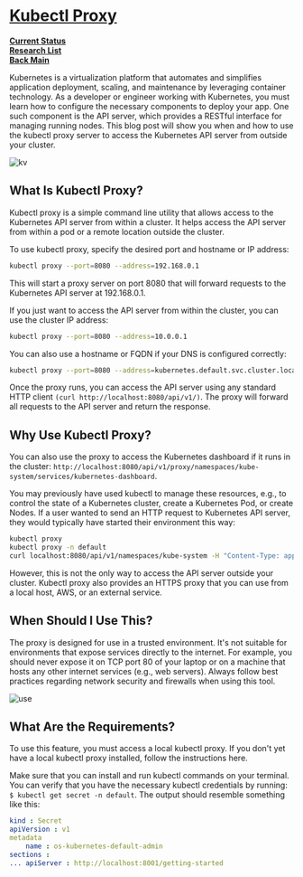 # **[Kubectl Proxy](https://www.loft.sh/blog/when-and-how-to-use-kubectl-proxy)**

**[Current Status](../../../../development/status/weekly/current_status.md)**\
**[Research List](../../../research_list.md)**\
**[Back Main](../../../../README.md)**

Kubernetes is a virtualization platform that automates and simplifies application deployment, scaling, and maintenance by leveraging container technology. As a developer or engineer working with Kubernetes, you must learn how to configure the necessary components to deploy your app. One such component is the API server, which provides a RESTful interface for managing running nodes. This blog post will show you when and how to use the kubectl proxy server to access the Kubernetes API server from outside your cluster.

![kv](https://cdn.prod.website-files.com/65a5be30bf4809bb3a2e8aff/65de6a24f3bc7cfdb5711e2f_command.png)

## What Is Kubectl Proxy?

Kubectl proxy is a simple command line utility that allows access to the Kubernetes API server from within a cluster. It helps access the API server from within a pod or a remote location outside the cluster.

To use kubectl proxy, specify the desired port and hostname or IP address:

```bash
kubectl proxy --port=8080 --address=192.168.0.1
```

This will start a proxy server on port 8080 that will forward requests to the Kubernetes API server at 192.168.0.1.

If you just want to access the API server from within the cluster, you can use the cluster IP address:

```bash
kubectl proxy --port=8080 --address=10.0.0.1
```

You can also use a hostname or FQDN if your DNS is configured correctly:

```bash
kubectl proxy --port=8080 --address=kubernetes.default.svc.cluster.local
```

Once the proxy runs, you can access the API server using any standard HTTP client ```(curl http://localhost:8080/api/v1/)```. The proxy will forward all requests to the API server and return the response.

## Why Use Kubectl Proxy?

You can also use the proxy to access the Kubernetes dashboard if it runs in the cluster: ```http://localhost:8080/api/v1/proxy/namespaces/kube-system/services/kubernetes-dashboard```.

You may previously have used kubectl to manage these resources, e.g., to control the state of a Kubernetes cluster, create a Kubernetes Pod, or create Nodes. If a user wanted to send an HTTP request to Kubernetes API server, they would typically have started their environment this way:

```bash
kubectl proxy 
kubectl proxy -n default 
curl localhost:8080/api/v1/namespaces/kube-system -H "Content-Type: application/json;charset=UTF-8"
```

However, this is not the only way to access the API server outside your cluster. Kubectl proxy also provides an HTTPS proxy that you can use from a local host, AWS, or an external service.

## When Should I Use This?

The proxy is designed for use in a trusted environment. It's not suitable for environments that expose services directly to the internet. For example, you should never expose it on TCP port 80 of your laptop or on a machine that hosts any other internet services (e.g., web servers). Always follow best practices regarding network security and firewalls when using this tool.

![use](https://cdn.prod.website-files.com/65a5be30bf4809bb3a2e8aff/65de6a24f3bc7cfdb5711e2a_kubectl-proxy.png)

## What Are the Requirements?

To use this feature, you must access a local kubectl proxy. If you don't yet have a local kubectl proxy installed, follow the instructions here.

Make sure that you can install and run kubectl commands on your terminal. You can verify that you have the necessary kubectl credentials by running: ```$ kubectl get secret -n default```. The output should resemble something like this:

```yaml
kind : Secret
apiVersion : v1
metadata
    name : os-kubernetes-default-admin
sections :
... apiServer : http://localhost:8001/getting-started
```
